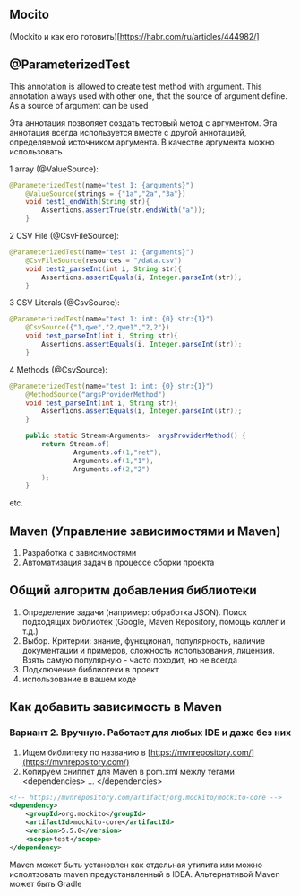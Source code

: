 ## Mocito

(Mockito и как его готовить)[https://habr.com/ru/articles/444982/]


##  @ParameterizedTest

This annotation is allowed to create test method with argument. This annotation always used with other one, that the source of argument define. As a source of argument can be used

Эта аннотация позволяет создать тестовый метод с аргументом. Эта аннотация всегда используется вместе с другой аннотацией, определяемой источником аргумента. В качестве аргумента можно использовать

1  array (@ValueSource):

```java
@ParameterizedTest(name="test 1: {arguments}")
    @ValueSource(strings = {"1a","2a","3a"})
    void test1_endWith(String str){
        Assertions.assertTrue(str.endsWith("a"));
    }
```


2  CSV File (@CsvFileSource):

```java
@ParameterizedTest(name="test 1: {arguments}")
    @CsvFileSource(resources = "/data.csv")
    void test2_parseInt(int i, String str){
        Assertions.assertEquals(i, Integer.parseInt(str));
    }
```


3  CSV Literals (@CsvSource):

```java
@ParameterizedTest(name="test 1: int: {0} str:{1}")
    @CsvSource({"1,qwe","2,qwe1","2,2"})
    void test_parseInt(int i, String str){
        Assertions.assertEquals(i, Integer.parseInt(str));
    }
```
 

4  Methods (@CsvSource):

```java
@ParameterizedTest(name="test 1: int: {0} str:{1}")
    @MethodSource("argsProviderMethod")
    void test_parseInt(int i, String str){
        Assertions.assertEquals(i, Integer.parseInt(str));
    }

    public static Stream<Arguments>  argsProviderMethod() {
        return Stream.of(
                Arguments.of(1,"ret"),
                Arguments.of(1,"1"),
                Arguments.of(2,"2")
        );
    }
```

etc.


## Maven (Управление зависимостями и Maven)

1. Разработка с зависимостями
2. Автоматизация задач в процессе сборки проекта


## Общий алгоритм добавления библиотеки

1. Определение задачи (например: обработка JSON). Поиск подходящих библиотек (Google, Maven Repository, помощь коллег и т.д.)
3. Выбор. Критерии: знание, функционал, популярность, наличие документации и примеров, сложность использования, лицензия. 
Взять самую популярную - часто походит, но не всегда
4. Подключение библиотеки в проект
5. использование в вашем коде

## Как добавить зависимость в Maven


### Вариант 2. Вручную. Работает для любых IDE и даже без них

1. Ищем библитеку по названию в [https://mvnrepository.com/](https://mvnrepository.com/)
2. Копируем сниппет для Maven в pom.xml  межлу тегами   \<dependencies> ...  \</dependencies>

```xml
<!-- https://mvnrepository.com/artifact/org.mockito/mockito-core -->
<dependency>
    <groupId>org.mockito</groupId>
    <artifactId>mockito-core</artifactId>
    <version>5.5.0</version>
    <scope>test</scope>
</dependency>
```

Maven может быть установлен как отдельная утилита или можно исполтзовать maven предустанвленный в IDEA. 
Альтернативой Maven может быть Gradle
 
 

